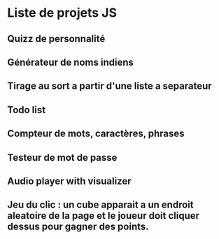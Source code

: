 # Liste de projets JS

## Quizz de personnalité

## Générateur de noms indiens

## Tirage au sort a partir d'une liste a separateur

## Todo list

## Compteur de mots, caractères, phrases

## Testeur de mot de passe

## Audio player with visualizer

## Jeu du clic : un cube apparait a un endroit aleatoire de la page et le joueur doit cliquer dessus pour gagner des points.
